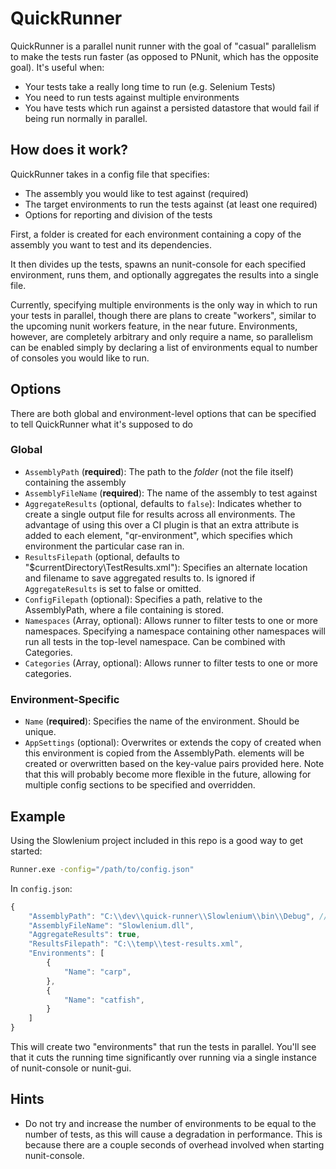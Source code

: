 # QuickRunner

QuickRunner is a parallel nunit runner with the goal of "casual" parallelism to make the tests run faster (as opposed to PNunit, which has the opposite goal). It's useful when:

- Your tests take a really long time to run (e.g. Selenium Tests)
- You need to run tests against multiple environments
- You have tests which run against a persisted datastore that would fail if being run normally in parallel.

## How does it work?

QuickRunner takes in a config file that specifies:

- The assembly you would like to test against (required)
- The target environments to run the tests against (at least one required)
- Options for reporting and division of the tests

First, a folder is created for each environment containing a copy of the assembly you want to test and its dependencies.

It then divides up the tests, spawns an nunit-console for each specified environment, runs them, and optionally aggregates the results into a single file.

Currently, specifying multiple environments is the only way in which to run your tests in parallel, though there are plans to create "workers", similar to the upcoming nunit workers feature, in the near future. Environments, however, are completely arbitrary and only require a name, so parallelism can be enabled simply by declaring a list of environments equal to number of consoles you would like to run.

## Options

There are both global and environment-level options that can be specified to tell QuickRunner what it's supposed to do

### Global

- `AssemblyPath` (**required**): The path to the *folder* (not the file itself) containing the assembly
- `AssemblyFileName` (**required**): The name of the assembly to test against
- `AggregateResults` (optional, defaults to `false`): Indicates whether to create a single output file for results across all environments. The advantage of using this over a CI plugin is that an extra attribute is added to each <test-case> element, "qr-environment", which specifies which environment the particular case ran in.
- `ResultsFilepath` (optional, defaults to "$currentDirectory\TestResults.xml"): Specifies an alternate location and filename to save aggregated results to. Is ignored if `AggregateResults` is set to false or omitted.
- `ConfigFilepath` (optional): Specifies a path, relative to the AssemblyPath, where a file containing <app-settings> is stored.
-  `Namespaces` (Array, optional): Allows runner to filter tests to one or more namespaces. Specifying a namespace containing other namespaces will run all tests in the top-level namespace. Can be combined with Categories.
- `Categories` (Array, optional): Allows runner to filter tests to one or more categories.


### Environment-Specific
- `Name` (**required**): Specifies the name of the environment. Should be unique.
- `AppSettings` (optional): Overwrites or extends the copy of <app-settings> created when this environment is copied from the AssemblyPath. <add> elements will be created or overwritten based on the key-value pairs provided here. Note that this will probably become more flexible in the future, allowing for multiple config sections to be specified and overridden.

## Example

Using the Slowlenium project included in this repo is a good way to get started:

```bash
Runner.exe -config="/path/to/config.json"
```

In `config.json`:

```javascript
{
	"AssemblyPath": "C:\\dev\\quick-runner\\Slowlenium\\bin\\Debug", // assuming this is where the project is on your local filesystem
	"AssemblyFileName": "Slowlenium.dll",
	"AggregateResults": true,
	"ResultsFilepath": "C:\\temp\\test-results.xml",
	"Environments": [
		{
			"Name": "carp",
		},
		{
			"Name": "catfish",
		}
	]
}
```

This will create two "environments" that run the tests in parallel. You'll see that it cuts the running time significantly over running via a single instance of nunit-console or nunit-gui.

## Hints

- Do not try and increase the number of environments to be equal to the number of tests, as this will cause a degradation in performance. This is because there are a couple seconds of overhead involved when starting nunit-console.